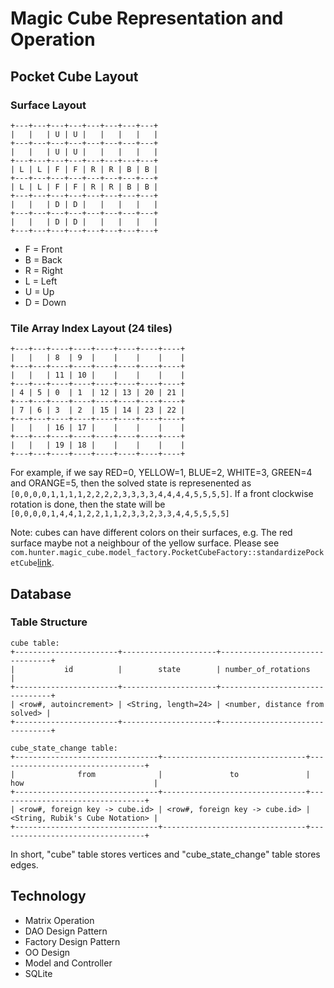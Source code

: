 # Magic Cube Representation and Operation
## Pocket Cube Layout
### Surface Layout
```
+---+---+---+---+---+---+---+---+
|   |   | U | U |   |   |   |   |
+---+---+---+---+---+---+---+---+
|   |   | U | U |   |   |   |   |
+---+---+---+---+---+---+---+---+
| L | L | F | F | R | R | B | B |
+---+---+---+---+---+---+---+---+
| L | L | F | F | R | R | B | B |
+---+---+---+---+---+---+---+---+
|   |   | D | D |   |   |   |   |
+---+---+---+---+---+---+---+---+
|   |   | D | D |   |   |   |   |
+---+---+---+---+---+---+---+---+
```

* F = Front
* B = Back
* R = Right
* L = Left
* U = Up
* D = Down

### Tile Array Index Layout (24 tiles)
```
+---+---+----+----+----+----+----+----+
|   |   | 8  | 9  |    |    |    |    |
+---+---+----+----+----+----+----+----+
|   |   | 11 | 10 |    |    |    |    |
+---+---+----+----+----+----+----+----+
| 4 | 5 | 0  | 1  | 12 | 13 | 20 | 21 |
+---+---+----+----+----+----+----+----+
| 7 | 6 | 3  | 2  | 15 | 14 | 23 | 22 |
+---+---+----+----+----+----+----+----+
|   |   | 16 | 17 |    |    |    |    |
+---+---+----+----+----+----+----+----+
|   |   | 19 | 18 |    |    |    |    |
+---+---+----+----+----+----+----+----+
```

For example, if we say RED=0, YELLOW=1, BLUE=2, WHITE=3, GREEN=4 and ORANGE=5, then the solved state is represenented as ```[0,0,0,0,1,1,1,1,2,2,2,2,3,3,3,3,4,4,4,4,5,5,5,5]```.
If a front clockwise rotation is done, then the state will be ```[0,0,0,0,1,4,4,1,2,2,1,1,2,3,3,2,3,3,4,4,5,5,5,5]```

Note: cubes can have different colors on their surfaces, e.g. The red surface maybe not a neighbour of the yellow surface. 
Please see ```com.hunter.magic_cube.model_factory.PocketCubeFactory::standardizePocketCube```[link](https://github.com/hanchen-hou/MagicCube/blob/bf0dde70864466b6ac0e3766702458cbc84fec8a/src/main/java/com/hunter/magic_cube/model_factory/PocketCubeFactory.java#L47-L64).


## Database
### Table Structure
```
cube table:
+-----------------------+---------------------+--------------------------------+
|           id          |        state        | number_of_rotations            |
+-----------------------+---------------------+--------------------------------+
| <row#, autoincrement> | <String, length=24> | <number, distance from solved> |
+-----------------------+---------------------+--------------------------------+
```
```
cube_state_change table:
+--------------------------------+--------------------------------+---------------------------------+
|              from              |               to               | how                             |
+--------------------------------+--------------------------------+---------------------------------+
| <row#, foreign key -> cube.id> | <row#, foreign key -> cube.id> | <String, Rubik's Cube Notation> |
+--------------------------------+--------------------------------+---------------------------------+
```
In short, "cube" table stores vertices and "cube_state_change" table stores edges.


## Technology
* Matrix Operation
* DAO Design Pattern
* Factory Design Pattern
* OO Design
* Model and Controller
* SQLite